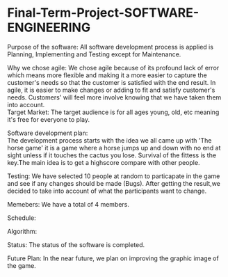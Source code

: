 # Final-Term-Project-SOFTWARE-ENGINEERING

Purpose of the software:
All software development process is applied is Planning, Implementing and Testing except for Maintenance.

Why we chose agile:
We chose agile because of its profound lack of error which means more flexible and making it a more easier to capture the customer's needs so that the customer is satisfied with the end result.
In agile, it is easier to make changes or adding to fit and satisfy customer's needs. Customers' will feel more involve knowing that we have taken them into account.                                                      
Target Market:
The target audience is for all ages young, old, etc meaning it's free for everyone to play.                                   

Software development plan:                                                                                                                                                   
The development process starts with the idea we all came up with 'The horse game' it is a game where a horse jumps up and down with no end at sight unless if it touches the cactus you lose. Survival of the fittess is the key.The main idea is to get a highscore compare with other people.     

Testing:
We have selected 10 people at random to particapate in the game and see if any changes should be made (Bugs). After getting the result,we decided to take into account of what the participants want to change.           

Memebers:
We have a total of 4 members. 

Schedule:


Algorithm:  


Status:
The status of the software is completed. 

Future Plan:
In the near future, we plan on improving the graphic image of the game.
